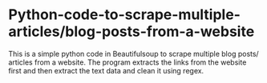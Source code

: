 # Python-code-to-scrape-multiple-articles/blog-posts-from-a-website
This is a simple python code in Beautifulsoup to scrape multiple blog posts/ articles from a website. The program extracts the links from the website first and then extract the text data and clean it using regex.   

